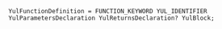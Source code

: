 <!-- This file is generated automatically by infrastructure scripts. Please don't edit by hand. -->

```{ .ebnf .slang-ebnf #YulFunctionDefinition }
YulFunctionDefinition = FUNCTION_KEYWORD YUL_IDENTIFIER YulParametersDeclaration YulReturnsDeclaration? YulBlock;
```
